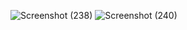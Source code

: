 ![Screenshot (238)](https://github.com/Anish0099/chat_app_socket.io/assets/109581121/19ef1c16-9449-4dc1-aff1-5ebbb6ac7b3e)
![Screenshot (240)](https://github.com/Anish0099/chat_app_socket.io/assets/109581121/47d0817a-048c-4769-a0fb-e9eef0d32113)
